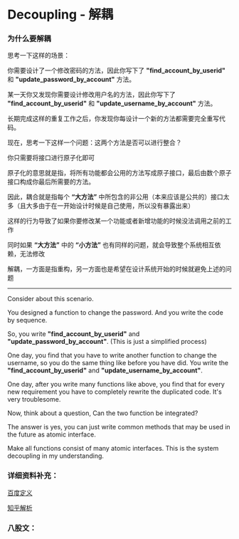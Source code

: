 # Decoupling - 解耦
### 为什么要解耦

思考一下这样的场景：

你需要设计了一个修改密码的方法，因此你写下了 **"find_account_by_userid"** 和 **"update_password_by_account"** 方法。

某一天你又发现你需要设计修改用户名的方法，因此你写下了 **"find_account_by_userid"** 和 **"update_username_by_account"** 方法。

长期完成这样的重复工作之后，你发现你每设计一个新的方法都需要完全重写代码。

现在，思考一下这样一个问题：这两个方法是否可以进行整合？

你只需要将接口进行原子化即可

原子化的意思就是指，将所有功能都会公用的方法写成原子接口，最后由数个原子接口构成你最后所需要的方法。

因此，耦合就是指每个 **“大方法”** 中所包含的非公用（本来应该是公共的）接口太多（且大多由于在一开始设计时候是自己使用，所以没有暴露出来）

这样的行为导致了如果你要修改某一个功能或者新增功能的时候没法调用之前的工作

同时如果 **“大方法”** 中的 **“小方法”** 也有同样的问题，就会导致整个系统相互依赖，无法修改

解耦，一方面是指重构，另一方面也是希望在设计系统开始的时候就避免上述的问题

***

Consider about this scenario.

You designed a function to change the password. And you write the code by sequence.

So, you write **"find_account_by_userid"** and **"update_password_by_account"**. (This is just a simplified process)

One day, you find that you have to write another function to change the username, so you do the same thing like before you have did. You write the **"find_account_by_userid"** and **"update_username_by_account"**.

One day, after you write many functions like above, you find that for every new requirement you have to completely rewrite the duplicated code. It's very troublesome.

Now, think about a question, Can the two function be integrated?

The answer is yes, you can just write common methods that may be used in the future as atomic interface.

Make all functions consist of many atomic interfaces. This is the system decoupling in my understanding.

### 详细资料补充：

[百度定义](https://baike.baidu.com/item/%E7%B3%BB%E7%BB%9F%E8%80%A6%E5%90%88/6230517)

[知乎解析](https://zhuanlan.zhihu.com/p/112580655)

### 八股文：
